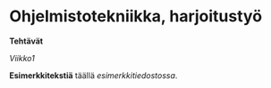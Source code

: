 # Ohjelmistotekniikka, harjoitustyö

**Tehtävät**

*Viikko1*


**Esimerkkitekstiä** täällä *esimerkkitiedostossa*.

